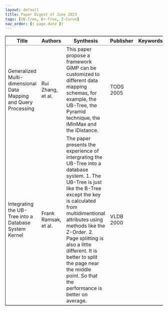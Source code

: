 ```yaml
---
layout: default
title: Paper Digest of June 2023
tags: [UB-Tree, B+-Tree, Z-Curve]
nav_order: {{ page.date }}
---
```


<table border="2" cellspacing="0" cellpadding="6" rules="groups" frame="hsides">


<colgroup>
<col  class="org-left" />

<col  class="org-left" />

<col  class="org-left" />

<col  class="org-left" />

<col  class="org-left" />
</colgroup>
<thead>
<tr>
<th scope="col" class="org-left">Title</th>
<th scope="col" class="org-left">Authors</th>
<th scope="col" class="org-left">Synthesis</th>
<th scope="col" class="org-left">Publisher</th>
<th scope="col" class="org-left">Keywords</th>
</tr>
</thead>

<tbody>
<tr>
<td class="org-left">Generalized Multi-dimensional Data Mapping and Query Processing</td>
<td class="org-left">Rui Zhang, et al.</td>
<td class="org-left">This paper propose a framework GiMP can be customized to different data mapping schemas, for example, the UB-Tree, the Pyramid technique, the iMinMax and the iDistance.</td>
<td class="org-left">TODS 2005</td>
<td class="org-left">&#xa0;</td>
</tr>


<tr>
<td class="org-left">Integrating the UB-Tree into a Database System Kernel</td>
<td class="org-left">Frank Ramsak, et al.</td>
<td class="org-left">The paper presents the experience of intergrating the UB-Tree into a database system. 1. The UB-Tree is just like the B-Tree except the key is calculated from multidimentional attributes using methods like the Z-Order. 2. Page splitting is also a little different. It is better to split the page near the middle point. So that the performance is better on average.</td>
<td class="org-left">VLDB 2000</td>
<td class="org-left">&#xa0;</td>
</tr>
</tbody>
</table>

